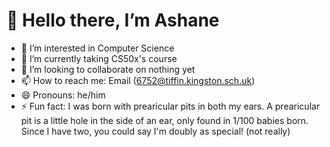 # 👋 Hello there, I’m Ashane
- 👀 I’m interested in Computer Science
- 🌱 I’m currently taking CS50x's course
- 💞️ I’m looking to collaborate on nothing yet
- 📫 How to reach me: Email (<6752@tiffin.kingston.sch.uk>)
- 😄 Pronouns: he/him
- ⚡ Fun fact: I was born with prearicular pits in both my ears. A prearicular pit is a little hole in the side of an ear, only found in 1/100 babies born. Since I have two, you could say I'm doubly as special! (not really)

<!---
ashane-cs50/ashane-cs50 is a ✨ special ✨ repository because its `README.md` (this file) appears on your GitHub profile.
You can click the Preview link to take a look at your changes.
--->
